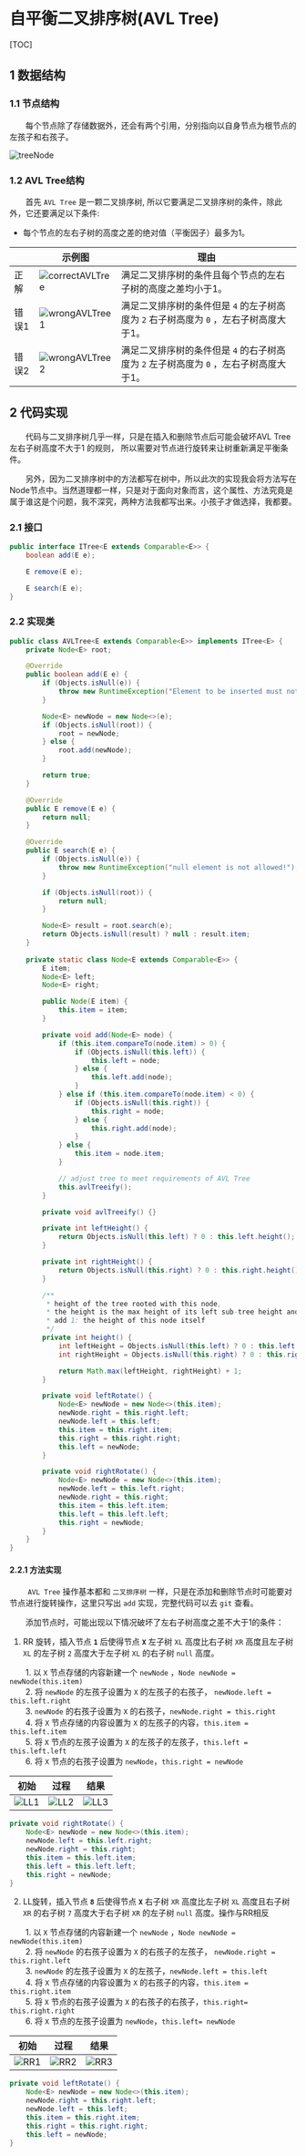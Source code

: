 # 自平衡二叉排序树(AVL Tree)

[TOC]



## 1 数据结构

### 1.1 节点结构

&emsp;&emsp;每个节点除了存储数据外，还会有两个引用，分别指向以自身节点为根节点的左孩子和右孩子。

![treeNode](https://img2018.cnblogs.com/blog/1509943/202001/1509943-20200108212337506-520580943.png)

### 1.2 AVL Tree结构

&emsp;&emsp;首先 `AVL Tree` 是一颗二叉排序树, 所以它要满足二叉排序树的条件，除此外，它还要满足以下条件: 

*  每个节点的左右子树的高度之差的绝对值（平衡因子）最多为1。

|       | 示例图                                                       | 理由                                                         |
| ----- | ------------------------------------------------------------ | ------------------------------------------------------------ |
| 正解  | ![correctAVLTree](https://img2018.cnblogs.com/blog/1509943/202001/1509943-20200107204320851-1184950418.png) | 满足二叉排序树的条件且每个节点的左右子树的高度之差均小于1。  |
| 错误1 | ![wrongAVLTree1](https://img2018.cnblogs.com/blog/1509943/202001/1509943-20200107204228907-543547174.png) | 满足二叉排序树的条件但是 `4` 的左子树高度为 `2` 右子树高度为 `0` ，左右子树高度大于1。 |
| 错误2 | ![wrongAVLTree2](https://img2018.cnblogs.com/blog/1509943/202001/1509943-20200107204102211-1495996257.png) | 满足二叉排序树的条件但是 `4` 的右子树高度为 `2` 左子树高度为 `0` ，左右子树高度大于1。 |

## 2 代码实现

&emsp;&emsp;代码与二叉排序树几乎一样，只是在插入和删除节点后可能会破坏AVL Tree 左右子树高度不大于1 的规则， 所以需要对节点进行旋转来让树重新满足平衡条件。

&emsp;&emsp;另外，因为二叉排序树中的方法都写在树中，所以此次的实现我会将方法写在Node节点中。当然道理都一样，只是对于面向对象而言，这个属性、方法究竟是属于谁这是个问题，我不深究，两种方法我都写出来。小孩子才做选择，我都要。

### 2.1 接口

```java
public interface ITree<E extends Comparable<E>> {
    boolean add(E e);

    E remove(E e);

    E search(E e);
}
```

### 2.2 实现类

```java
public class AVLTree<E extends Comparable<E>> implements ITree<E> {
    private Node<E> root;

    @Override
    public boolean add(E e) {
        if (Objects.isNull(e)) {
            throw new RuntimeException("Element to be inserted must not be null");
        }

        Node<E> newNode = new Node<>(e);
        if (Objects.isNull(root)) {
            root = newNode;
        } else {
            root.add(newNode);
        }

        return true;
    }

    @Override
    public E remove(E e) {
        return null;
    }

    @Override
    public E search(E e) {
        if (Objects.isNull(e)) {
            throw new RuntimeException("null element is not allowed!");
        }

        if (Objects.isNull(root)) {
            return null;
        }

        Node<E> result = root.search(e);
        return Objects.isNull(result) ? null : result.item;
    }
    
    private static class Node<E extends Comparable<E>> {
        E item;
        Node<E> left;
        Node<E> right;

        public Node(E item) {
            this.item = item;
        }

        private void add(Node<E> node) {
            if (this.item.compareTo(node.item) > 0) {
                if (Objects.isNull(this.left)) {
                    this.left = node;
                } else {
                    this.left.add(node);
                }
            } else if (this.item.compareTo(node.item) < 0) {
                if (Objects.isNull(this.right)) {
                    this.right = node;
                } else {
                    this.right.add(node);
                }
            } else {
                this.item = node.item;
            }

            // adjust tree to meet requirements of AVL Tree
            this.avlTreeify();
        }

        private void avlTreeify() {}

        private int leftHeight() {
            return Objects.isNull(this.left) ? 0 : this.left.height();
        }

        private int rightHeight() {
            return Objects.isNull(this.right) ? 0 : this.right.height();
        }

        /**
         * height of the tree rooted with this node,
         * the height is the max height of its left sub-tree height and right sub-tree height then add 1
         * add 1: the height of this node itself
         */
        private int height() {
            int leftHeight = Objects.isNull(this.left) ? 0 : this.left.height();
            int rightHeight = Objects.isNull(this.right) ? 0 : this.right.height();

            return Math.max(leftHeight, rightHeight) + 1;
        }

        private void leftRotate() {
            Node<E> newNode = new Node<>(this.item);
            newNode.right = this.right.left;
            newNode.left = this.left;
            this.item = this.right.item;
            this.right = this.right.right;
            this.left = newNode;
        }

        private void rightRotate() {
            Node<E> newNode = new Node<>(this.item);
            newNode.left = this.left.right;
            newNode.right = this.right;
            this.item = this.left.item;
            this.left = this.left.left;
            this.right = newNode;
        }
    }
}
```

#### 2.2.1 方法实现

&emsp;&emsp; `AVL Tree` 操作基本都和 `二叉排序树` 一样，只是在添加和删除节点时可能要对节点进行旋转操作，这里只写出 `add` 实现，完整代码可以去 `git` 查看。

&emsp;&emsp;添加节点时，可能出现以下情况破坏了左右子树高度之差不大于1的条件：

1. RR 旋转，插入节点 **`1`** 后使得节点 **`X`** 左子树 `XL` 高度比右子树 `XR` 高度且左子树 `XL` 的左子树 `2` 高度大于左子树 `XL` 的右子树 `null` 高度。

&emsp;&emsp;1. 以 `X` 节点存储的内容新建一个 `newNode` ，`Node newNode = newNode(this.item)` <br/>
&emsp;&emsp;2. 将 `newNode` 的左孩子设置为 `X` 的左孩子的右孩子， `newNode.left = this.left.right`  <br/>
&emsp;&emsp;3.  `newNode` 的右孩子设置为 `X` 的右孩子，`newNode.right = this.right` <br/>
&emsp;&emsp;4. 将 `X` 节点存储的内容设置为 `X` 的左孩子的内容，`this.item = this.left.item` <br/>
&emsp;&emsp;5. 将 `X` 节点的左孩子设置为 `X` 的左孩子的左孩子，`this.left = this.left.left` <br/>
&emsp;&emsp;6. 将 `X` 节点的右孩子设置为 `newNode`，`this.right = newNode`  <br/>

| 初始                                                         | 过程                                                         | 结果                                                         |
| ------------------------------------------------------------ | ------------------------------------------------------------ | ------------------------------------------------------------ |
| ![LL1](https://img2018.cnblogs.com/blog/1509943/202001/1509943-20200108212627338-1630330962.png) | ![LL2](https://img2018.cnblogs.com/blog/1509943/202001/1509943-20200108212651232-1994388305.png) | ![LL3](https://img2018.cnblogs.com/blog/1509943/202001/1509943-20200108212738972-1087693889.png) |

```java
private void rightRotate() {
    Node<E> newNode = new Node<>(this.item);
    newNode.left = this.left.right;
    newNode.right = this.right;
    this.item = this.left.item;
    this.left = this.left.left;
    this.right = newNode;
}
```

2. LL旋转，插入节点 **`8`** 后使得节点 **`X`** 右子树 `XR` 高度比左子树 `XL` 高度且右子树 `XR` 的右子树 `7` 高度大于右子树 `XR` 的左子树 `null` 高度。操作与RR相反

&emsp;&emsp;1. 以 `X` 节点存储的内容新建一个 `newNode` ，`Node newNode = newNode(this.item)` <br/>
&emsp;&emsp;2. 将 `newNode` 的右孩子设置为 `X` 的右孩子的左孩子， `newNode.right = this.right.left`  <br/>
&emsp;&emsp;3.  `newNode` 的左孩子设置为 `X` 的左孩子，`newNode.left = this.left` <br/>
&emsp;&emsp;4. 将 `X` 节点存储的内容设置为 `X` 的右孩子的内容，`this.item = this.right.item` <br/>
&emsp;&emsp;5. 将 `X` 节点的右孩子设置为 `X` 的右孩子的右孩子，`this.right= this.right.right` <br/>
&emsp;&emsp;6. 将 `X` 节点的左孩子设置为 `newNode`，`this.left= newNode`  <br/>

|                             初始                             |                             过程                             |                             结果                             |
| :----------------------------------------------------------: | :----------------------------------------------------------: | :----------------------------------------------------------: |
| ![RR1](https://img2018.cnblogs.com/blog/1509943/202001/1509943-20200108215951873-1398189222.png) | ![RR2](https://img2018.cnblogs.com/blog/1509943/202001/1509943-20200108220011070-196424067.png) | ![RR3](https://img2018.cnblogs.com/blog/1509943/202001/1509943-20200108220026208-270979975.png) |

```java
private void leftRotate() {
    Node<E> newNode = new Node<>(this.item);
    newNode.right = this.right.left;
    newNode.left = this.left;
    this.item = this.right.item;
    this.right = this.right.right;
    this.left = newNode;
}
```

